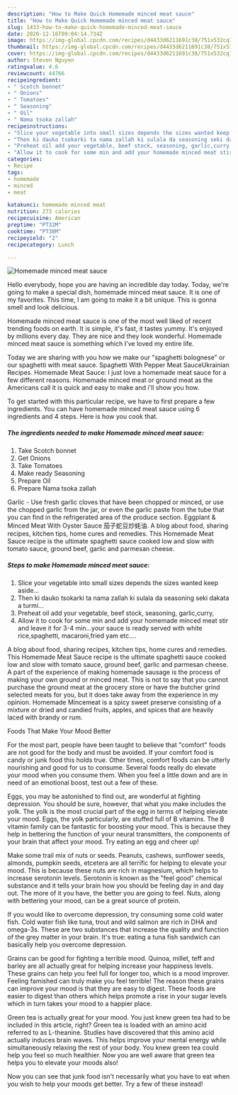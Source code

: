 ```yaml
---
description: "How to Make Quick Homemade minced meat sauce"
title: "How to Make Quick Homemade minced meat sauce"
slug: 1433-how-to-make-quick-homemade-minced-meat-sauce
date: 2020-12-16T09:04:14.734Z
image: https://img-global.cpcdn.com/recipes/d4433d6211691c38/751x532cq70/homemade-minced-meat-sauce-recipe-main-photo.jpg
thumbnail: https://img-global.cpcdn.com/recipes/d4433d6211691c38/751x532cq70/homemade-minced-meat-sauce-recipe-main-photo.jpg
cover: https://img-global.cpcdn.com/recipes/d4433d6211691c38/751x532cq70/homemade-minced-meat-sauce-recipe-main-photo.jpg
author: Steven Nguyen
ratingvalue: 4.6
reviewcount: 44766
recipeingredient:
- " Scotch bonnet"
- " Onions"
- " Tomatoes"
- " Seasoning"
- " Oil"
- " Nama tsoka zallah"
recipeinstructions:
- "Slice your vegetable into small sizes depends the sizes wanted keep aside..."
- "Then ki dauko tsokarki ta nama zallah ki sulala da seasoning seki dakata a turmi..."
- "Preheat oil add your vegetable, beef stock, seasoning, garlic,curry,"
- "Allow it to cook for some min and add your homemade minced meat stir and leave it for 3-4 min...your sauce is ready served with white rice,spaghetti, macaroni,fried yam etc...."
categories:
- Recipe
tags:
- homemade
- minced
- meat

katakunci: homemade minced meat 
nutrition: 273 calories
recipecuisine: American
preptime: "PT32M"
cooktime: "PT38M"
recipeyield: "2"
recipecategory: Lunch

---
```



![Homemade minced meat sauce](https://img-global.cpcdn.com/recipes/d4433d6211691c38/751x532cq70/homemade-minced-meat-sauce-recipe-main-photo.jpg)

Hello everybody, hope you are having an incredible day today. Today, we're going to make a special dish, homemade minced meat sauce. It is one of my favorites. This time, I am going to make it a bit unique. This is gonna smell and look delicious.

Homemade minced meat sauce is one of the most well liked of recent trending foods on earth. It is simple, it's fast, it tastes yummy. It's enjoyed by millions every day. They are nice and they look wonderful. Homemade minced meat sauce is something which I've loved my entire life.

Today we are sharing with you how we make our &#34;spaghetti bolognese&#34; or our spaghetti with meat sauce. Spaghetti With Pepper Meat SauceUkrainian Recipes. Homemade Meat Sauce: I just love a homemade meat sauce for a few different reasons. Homemade minced meat or ground meat as the Americans call it is quick and easy to make and i&#39;ll show you how.


To get started with this particular recipe, we have to first prepare a few ingredients. You can have homemade minced meat sauce using 6 ingredients and 4 steps. Here is how you cook that.

<!--inarticleads1-->

##### The ingredients needed to make Homemade minced meat sauce:

1. Take  Scotch bonnet
1. Get  Onions
1. Take  Tomatoes
1. Make ready  Seasoning
1. Prepare  Oil
1. Prepare  Nama tsoka zallah


Garlic - Use fresh garlic cloves that have been chopped or minced, or use the chopped garlic from the jar, or even the garlic paste from the tube that you can find in the refrigerated area of the produce section. Eggplant &amp; Minced Meat With Oyster Sauce 茄子蛇豆炒蚝油. A blog about food, sharing recipes, kitchen tips, home cures and remedies. This Homemade Meat Sauce recipe is the ultimate spaghetti sauce cooked low and slow with tomato sauce, ground beef, garlic and parmesan cheese. 

<!--inarticleads2-->

##### Steps to make Homemade minced meat sauce:

1. Slice your vegetable into small sizes depends the sizes wanted keep aside...
1. Then ki dauko tsokarki ta nama zallah ki sulala da seasoning seki dakata a turmi...
1. Preheat oil add your vegetable, beef stock, seasoning, garlic,curry,
1. Allow it to cook for some min and add your homemade minced meat stir and leave it for 3-4 min...your sauce is ready served with white rice,spaghetti, macaroni,fried yam etc....


A blog about food, sharing recipes, kitchen tips, home cures and remedies. This Homemade Meat Sauce recipe is the ultimate spaghetti sauce cooked low and slow with tomato sauce, ground beef, garlic and parmesan cheese. A part of the experience of making homemade sausage is the process of making your own ground or minced meat. This is not to say that you cannot purchase the ground meat at the grocery store or have the butcher grind selected meats for you, but it does take away from the experience in my opinion. Homemade Mincemeat is a spicy sweet preserve consisting of a mixture or dried and candied fruits, apples, and spices that are heavily laced with brandy or rum. 

Foods That Make Your Mood Better


For the most part, people have been taught to believe that "comfort" foods are not good for the body and must be avoided. If your comfort food is candy or junk food this holds true. Other times, comfort foods can be utterly nourishing and good for us to consume. Several foods really do elevate your mood when you consume them. When you feel a little down and are in need of an emotional boost, test out a few of these.

Eggs, you may be astonished to find out, are wonderful at fighting depression. You should be sure, however, that what you make includes the yolk. The yolk is the most crucial part of the egg in terms of helping elevate your mood. Eggs, the yolk particularly, are stuffed full of B vitamins. The B vitamin family can be fantastic for boosting your mood. This is because they help in bettering the function of your neural transmitters, the components of your brain that affect your mood. Try eating an egg and cheer up!

Make some trail mix of nuts or seeds. Peanuts, cashews, sunflower seeds, almonds, pumpkin seeds, etcetera are all terrific for helping to elevate your mood. This is because these nuts are rich in magnesium, which helps to increase serotonin levels. Serotonin is known as the "feel good" chemical substance and it tells your brain how you should be feeling day in and day out. The more of it you have, the better you are going to feel. Nuts, along with bettering your mood, can be a great source of protein.

If you would like to overcome depression, try consuming some cold water fish. Cold water fish like tuna, trout and wild salmon are rich in DHA and omega-3s. These are two substances that increase the quality and function of the grey matter in your brain. It's true: eating a tuna fish sandwich can basically help you overcome depression. 

Grains can be good for fighting a terrible mood. Quinoa, millet, teff and barley are all actually great for helping increase your happiness levels. These grains can help you feel full for longer too, which is a mood improver. Feeling famished can truly make you feel terrible! The reason these grains can improve your mood is that they are easy to digest. These foods are easier to digest than others which helps promote a rise in your sugar levels which in turn takes your mood to a happier place.

Green tea is actually great for your mood. You just knew green tea had to be included in this article, right? Green tea is loaded with an amino acid referred to as L-theanine. Studies have discovered that this amino acid actually induces brain waves. This helps improve your mental energy while simultaneously relaxing the rest of your body. You knew green tea could help you feel so much healthier. Now you are well aware that green tea helps you to elevate your moods also!

Now you can see that junk food isn't necessarily what you have to eat when you wish to help your moods get better. Try a few of these instead!

